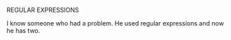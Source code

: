 REGULAR EXPRESSIONS

I know someone who had a problem. He used regular expressions and now he has two. 
